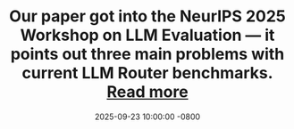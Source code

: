 ---
title:
    Our paper got into the NeurIPS 2025 Workshop on LLM Evaluation — it points out three main problems with current LLM Router benchmarks.
    <a href="https://openreview.net/pdf?id=EEPostHMtF" target="_blank">Read more <i class="fas fa-angle-double-right"></i></a>
date: 2025-09-23 10:00:00 -0800
---